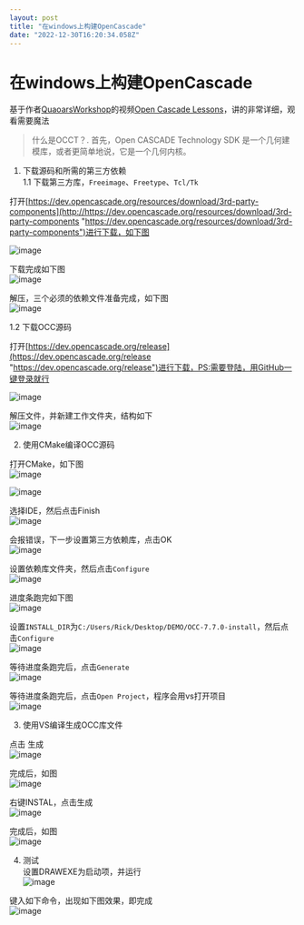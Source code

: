 ```yaml
---
layout: post
title: "在windows上构建OpenCascade"
date: "2022-12-30T16:20:34.058Z"
---
```

在windows上构建OpenCascade
======================

基于作者[QuaoarsWorkshop](https://www.youtube.com/@QuaoarsWorkshop "QuaoarsWorkshop")的视频[Open Cascade Lessons](https://www.youtube.com/watch?v=sSGATBmrgQ0&list=PL_WFkJrQIY2iVVchOPhl77xl432jeNYfQ&index=22 "Open Cascade Lessons")，讲的非常详细，观看需要魔法

> 什么是OCCT？. 首先，Open CASCADE Technology SDK 是一个几何建模库，或者更简单地说，它是一个几何内核。

1.  下载源码和所需的第三方依赖  
    1.1 下载第三方库，`Freeimage`、`Freetype`、`Tcl/Tk`

打开[https://dev.opencascade.org/resources/download/3rd-party-components](http://https://dev.opencascade.org/resources/download/3rd-party-components "https://dev.opencascade.org/resources/download/3rd-party-components")进行下载，如下图

![image](https://img2023.cnblogs.com/blog/3042100/202212/3042100-20221230100911465-309130011.png)

下载完成如下图  
![image](https://img2023.cnblogs.com/blog/3042100/202212/3042100-20221230101015057-797520838.png)

解压，三个必须的依赖文件准备完成，如下图  
![image](https://img2023.cnblogs.com/blog/3042100/202212/3042100-20221230101137429-1445861434.png)

1.2 下载OCC源码

打开[https://dev.opencascade.org/release](https://dev.opencascade.org/release "https://dev.opencascade.org/release")进行下载，PS:需要登陆，用GitHub一键登录就行

![image](https://img2023.cnblogs.com/blog/3042100/202212/3042100-20221230101804899-1490985732.png)

解压文件，并新建工作文件夹，结构如下  
![image](https://img2023.cnblogs.com/blog/3042100/202212/3042100-20221230102057481-1249310844.png)

2.  使用CMake编译OCC源码

打开CMake，如下图  
![image](https://img2023.cnblogs.com/blog/3042100/202212/3042100-20221230103142566-428532412.png)

![image](https://img2023.cnblogs.com/blog/3042100/202212/3042100-20221230103228632-416419031.png)

选择IDE，然后点击Finish  
![image](https://img2023.cnblogs.com/blog/3042100/202212/3042100-20221230103342964-1808416540.png)

会报错误，下一步设置第三方依赖库，点击OK  
![image](https://img2023.cnblogs.com/blog/3042100/202212/3042100-20221230103557356-1083124759.png)

设置依赖库文件夹，然后点击`Configure`  
![image](https://img2023.cnblogs.com/blog/3042100/202212/3042100-20221230103846992-1451158579.png)

进度条跑完如下图  
![image](https://img2023.cnblogs.com/blog/3042100/202212/3042100-20221230104300112-821697044.png)

设置`INSTALL_DIR`为`C:/Users/Rick/Desktop/DEMO/OCC-7.7.0-install`，然后点击`Configure`  
![image](https://img2023.cnblogs.com/blog/3042100/202212/3042100-20221230104456424-460983944.png)

等待进度条跑完后，点击`Generate`  
![image](https://img2023.cnblogs.com/blog/3042100/202212/3042100-20221230104905200-247534252.png)

等待进度条跑完后，点击`Open Project`，程序会用vs打开项目  
![image](https://img2023.cnblogs.com/blog/3042100/202212/3042100-20221230105027065-1307168285.png)

3.  使用VS编译生成OCC库文件

点击 生成  
![image](https://img2023.cnblogs.com/blog/3042100/202212/3042100-20221230105341371-2044708077.png)

完成后，如图  
![image](https://img2023.cnblogs.com/blog/3042100/202212/3042100-20221230112026115-1493892169.png)

右键INSTAL，点击生成  
![image](https://img2023.cnblogs.com/blog/3042100/202212/3042100-20221230112154564-1300555920.png)

完成后，如图  
![image](https://img2023.cnblogs.com/blog/3042100/202212/3042100-20221230112626529-1758305139.png)

4.  测试  
    设置DRAWEXE为启动项，并运行  
    ![image](https://img2023.cnblogs.com/blog/3042100/202212/3042100-20221230113003521-786325271.png)

键入如下命令，出现如下图效果，即完成  
![image](https://img2023.cnblogs.com/blog/3042100/202212/3042100-20221230113045736-858631567.png)